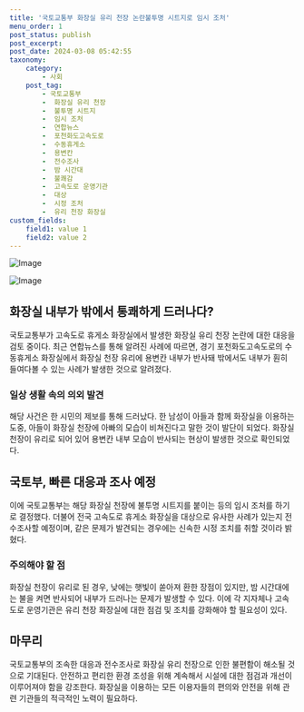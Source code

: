 ```yaml
---
title: '국토교통부 화장실 유리 천장 논란불투명 시트지로 임시 조처'
menu_order: 1
post_status: publish
post_excerpt: 
post_date: 2024-03-08 05:42:55
taxonomy:
    category:
        - 사회
    post_tag:
        - 국토교통부
        -  화장실 유리 천장
        -  불투명 시트지
        -  임시 조처
        -  연합뉴스
        -  포천화도고속도로
        -  수동휴게소
        -  용변칸
        -  전수조사
        -  밤 시간대
        -  불쾌감
        -  고속도로 운영기관
        -  대상
        -  시정 조처
        -  유리 천장 화장실
custom_fields:
    field1: value 1
    field2: value 2
---
```


![Image](https://imgnews.pstatic.net/image/028/2024/03/07/0002679843_001_20240307110501077.jpg?type=w647)

![Image](https://imgnews.pstatic.net/image/028/2024/03/07/0002679843_002_20240307110501108.jpg?type=w647)

## 화장실 내부가 밖에서 통쾌하게 드러나다?
국토교통부가 고속도로 휴게소 화장실에서 발생한 화장실 유리 천장 논란에 대한 대응을 검토 중이다. 최근 연합뉴스를 통해 알려진 사례에 따르면, 경기 포천화도고속도로의 수동휴게소 화장실에서 화장실 천장 유리에 용변칸 내부가 반사돼 밖에서도 내부가 훤히 들여다볼 수 있는 사례가 발생한 것으로 알려졌다.
### 일상 생활 속의 의외 발견
해당 사건은 한 시민의 제보를 통해 드러났다. 한 남성이 아들과 함께 화장실을 이용하는 도중, 아들이 화장실 천장에 아빠의 모습이 비쳐진다고 말한 것이 발단이 되었다. 화장실 천장이 유리로 되어 있어 용변칸 내부 모습이 반사되는 현상이 발생한 것으로 확인되었다.
## 국토부, 빠른 대응과 조사 예정
이에 국토교통부는 해당 화장실 천장에 불투명 시트지를 붙이는 등의 임시 조처를 하기로 결정했다. 더불어 전국 고속도로 휴게소 화장실을 대상으로 유사한 사례가 있는지 전수조사할 예정이며, 같은 문제가 발견되는 경우에는 신속한 시정 조치를 취할 것이라 밝혔다.
### 주의해야 할 점
화장실 천장이 유리로 된 경우, 낮에는 햇빛이 쏟아져 환한 장점이 있지만, 밤 시간대에는 불을 켜면 반사되어 내부가 드러나는 문제가 발생할 수 있다. 이에 각 지자체나 고속도로 운영기관은 유리 천장 화장실에 대한 점검 및 조치를 강화해야 할 필요성이 있다.
## 마무리
국토교통부의 조속한 대응과 전수조사로 화장실 유리 천장으로 인한 불편함이 해소될 것으로 기대된다. 안전하고 편리한 환경 조성을 위해 계속해서 시설에 대한 점검과 개선이 이루어져야 함을 강조한다. 화장실을 이용하는 모든 이용자들의 편의와 안전을 위해 관련 기관들의 적극적인 노력이 필요하다.
